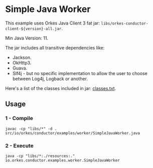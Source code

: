 # Simple Java Worker

This example uses Orkes Java Client 3 fat jar: `libs/orkes-conductor-client-${version}-all.jar`.

Min Java Version: 11.

The jar includes all transitive dependencies like:
- Jackson.
- OkHttp3.
- Guava.
- Slf4j - but no specific implementation to allow the user to choose between Log4j, Logback or another.

Here's a list of the classes included in jar: [classes.txt](classes.txt).

## Usage

### 1 - Compile
```shell
javac -cp "libs/*" -d . src/io/orkes/conductor/examples/worker/SimpleJavaWorker.java
```

### 2 - Execute
```shell
java -cp "libs/*:./resources:." io.orkes.conductor.examples.worker.SimpleJavaWorker
```